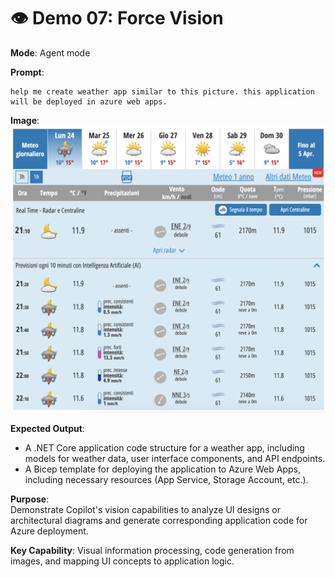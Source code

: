 # 👁️ Demo 07: Force Vision

**Mode**: Agent mode

**Prompt**:
```
help me create weather app similar to this picture. this application will be deployed in azure web apps.
```

**Image**:
![Force Vision](./assets/weather-report.png)

**Expected Output**:
- A .NET Core application code structure for a weather app, including models for weather data, user interface components, and API endpoints.
- A Bicep template for deploying the application to Azure Web Apps, including necessary resources (App Service, Storage Account, etc.).

**Purpose**:  
Demonstrate Copilot's vision capabilities to analyze UI designs or architectural diagrams and generate corresponding application code for Azure deployment.

**Key Capability**: Visual information processing, code generation from images, and mapping UI concepts to application logic.
